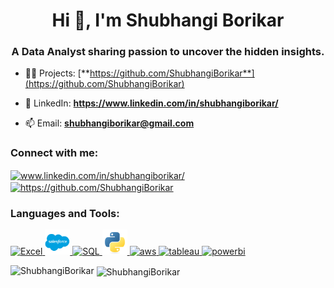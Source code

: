 <h1 align="center">Hi 👋, I'm Shubhangi Borikar</h1>
<h3 align="center">A Data Analyst sharing passion to uncover the hidden insights.</h3>



- 👨‍💻 Projects: [**https://github.com/ShubhangiBorikar**](https://github.com/ShubhangiBorikar)

- 🔗 LinkedIn: **https://www.linkedin.com/in/shubhangiborikar/**

- 📫 Email: **shubhangiborikar@gmail.com**

<h3 align="left">Connect with me:</h3>
<p align="left">
<a href="https://linkedin.com/in/www.linkedin.com/in/shubhangiborikar/" target="blank"><img align="center" src="https://raw.githubusercontent.com/rahuldkjain/github-profile-readme-generator/master/src/images/icons/Social/linked-in-alt.svg" alt="www.linkedin.com/in/shubhangiborikar/" height="30" width="40" /></a>
<a href="https://github.com/ShubhangiBorikar" target="blank"><img align="center" src="https://cdn.jsdelivr.net/gh/devicons/devicon/icons/github/github-original.svg" alt="https://github.com/ShubhangiBorikar" height="30" width="40" /></a>

<h3 align="left">Languages and Tools:</h3>
<p align="left"> 
  <a href="https://www.microsoft.com/excel" target="_blank" rel="noreferrer"> <img src="https://github.com/sempostma/office365-icons/blob/master/svg/excel.svg" alt="Excel" width="40" height="40"/> </a> <a href="https://www.salesforce.com/" target="_blank" rel="noreferrer"> <img src="https://raw.githubusercontent.com/devicons/devicon/master/icons/salesforce/salesforce-original.svg" alt="salesforce" width="40" height="40"/> </a> <a href="https://sqliteonline.com/" target="_blank" rel="noreferrer"> <img src="https://cdn.jsdelivr.net/gh/devicons/devicon/icons/sqlite/sqlite-plain-wordmark.svg" alt="SQL" width="40" height="40"/> </a> <a href="https://www.python.org" target="_blank" rel="noreferrer"> <img src="https://raw.githubusercontent.com/devicons/devicon/master/icons/python/python-original.svg" alt="python" width="40" height="40"/> </a> <a href="https://aws.amazon.com/" target="_blank" rel="noreferrer"> <img src="https://cdn.jsdelivr.net/gh/devicons/devicon/icons/amazonwebservices/amazonwebservices-original-wordmark.svg" alt="aws" width="40" height="40"/> </a> <a href="https://www.tableau.com/" target="_blank" rel="noreferrer"> <img src="https://raw.githubusercontent.com/tableau/tableau-viz-lwc/master/force-app/main/default/lwc/tableauViz/tableauViz.svg" alt="tableau" width="40" height="40"/> </a> <a href="https://powerbi.microsoft.com/en-us/" target="_blank" rel="noreferrer"> <img src="https://github.com/microsoft/PowerBI-Icons/blob/main/SVG/Power-BI.svg" alt="powerbi" width="40" height="40"/> </a> </p>

<p><img align="left" src="https://github-readme-stats.vercel.app/api/top-langs?username=ShubhangiBorikar&show_icons=true&locale=en&layout=compact" alt="ShubhangiBorikar" /> </p>


<p>&nbsp;<img align="center" src="https://github-readme-stats.vercel.app/api?username=ShubhangiBorikar&show_icons=true&locale=en" alt="ShubhangiBorikar" /></p>

